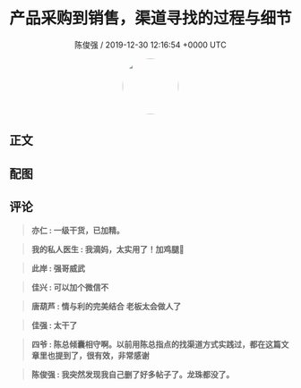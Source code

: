 <h1 align="center">产品采购到销售，渠道寻找的过程与细节</h1>
<p align="center">
    <a>陈俊强 / 2019-12-30 12:16:54 &#43;0000 UTC</a>
</p>

<div align="center">
    <img src="https://images.zsxq.com/FmZytD6Ubz56EUy1aIdFL9BC7Qs3?e=1590940799&amp;token=kIxbL07-8jAj8w1n4s9zv64FuZZNEATmlU_Vm6zD:uoZfe_ZWG12X-r2iYnDkFZEdRJ4=" width="100" height="100" style="border:1px solid;border-radius:50%; color:#ffffff"/>
</div>

## 正文

<div>

</div>

## 配图
<div class="image" align="center">

</div>

## 评论

<div align="left">
<div>

<blockquote >
<span> <strong>亦仁 : 一级干货，已加精。 </strong></span>
</blockquote>

<blockquote >
<span> <strong>我的私人医生 : 我滴妈，太实用了！加鸡腿🍗 </strong></span>
</blockquote>

<blockquote >
<span> <strong>此岸 : 强哥威武 </strong></span>
</blockquote>

<blockquote >
<span> <strong>佳兴 : 可以加个微信不 </strong></span>
</blockquote>

<blockquote >
<span> <strong>唐葫芦 : 情与利的完美结合 老板太会做人了 </strong></span>
</blockquote>

<blockquote >
<span> <strong>佳强 : 太干了 </strong></span>
</blockquote>

<blockquote >
<span> <strong>四爷 : 陈总倾囊相守啊。以前用陈总指点的找渠道方式实践过，都在这篇文章里也提到了，很有效，非常感谢 </strong></span>
</blockquote>

<blockquote >
<span> <strong>陈俊强 : 我突然发现我自己删了好多帖子了。龙珠都没了。 </strong></span>
</blockquote>

</div>
</div>